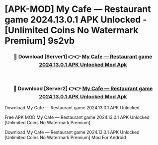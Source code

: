 # [APK-MOD] My Cafe — Restaurant game 2024.13.0.1 APK Unlocked - [Unlimited Coins No Watermark Premium] 9s2vb



<div align="center">
<h3>🔴 Download [Server1] 👉👉 <a href="https://momento.my/?title=My_Cafe_—_Restaurant_game_2024.13.0.1_APK_Unlocked">My Cafe — Restaurant game 2024.13.0.1 APK Unlocked Mod Apk</a></h3><br>

<h3>🔴 Download [Server2] 👉👉 <a href="https://momento.my/?title=My_Cafe_—_Restaurant_game_2024.13.0.1_APK_Unlocked">My Cafe — Restaurant game 2024.13.0.1 APK Unlocked Mod Apk</a></h3>
</div>



Download My Cafe — Restaurant game 2024.13.0.1 APK Unlocked 

Free APK MOD My Cafe — Restaurant game 2024.13.0.1 APK Unlocked [Unlimited Coins No Watermark Premium]

Download My Cafe — Restaurant game 2024.13.0.1 APK Unlocked [Unlimited Coins No Watermark Premium] Mod For Android
